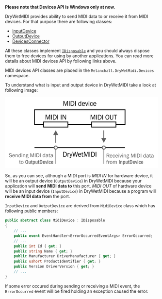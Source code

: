 **Please note that Devices API is Windows only at now.**

DryWetMIDI provides ability to send MIDI data to or receive it from MIDI devices. For that purpose there are following classes:

* [InputDevice](Input-device.md)
* [OutputDevice](Output-device.md)
* [DevicesConnector](Devices-connector.md)

All these classes implement [`IDisposable`](https://docs.microsoft.com/en-us/dotnet/api/system.idisposable) and you should always dispose them to free devices for using by another applications. You can read more details about MIDI devices API by following links above.

MIDI devices API classes are placed in the `Melanchall.DryWetMidi.Devices` namespace.

To understand what is input and output device in DryWetMIDI take a look at following image:

![Devices](Images/Devices/Devices.png)

So, as you can see, although a MIDI port is _MIDI IN_ for hardware device, it will be an output device (`OutputDevice`) in DryWetMIDI because your application will **send MIDI data to** this port. _MIDI OUT_ of hardware device will be an input device (`InputDevice`) in DryWetMIDI because a program will **receive MIDI data from** the port.

`InputDevice` and `OutputDevice` are derived from `MidiDevice` class which has following public members:

```csharp
public abstract class MidiDevice : IDisposable
{
    // ...
    public event EventHandler<ErrorOccurredEventArgs> ErrorOccurred;
    // ...
    public int Id { get; }
    public string Name { get; }
    public Manufacturer DriverManufacturer { get; }
    public ushort ProductIdentifier { get; }
    public Version DriverVersion { get; }
    // ...
}
```

If some error occured during sending or receiving a MIDI event, the `ErrorOccurred` event will be fired holding an exception caused the error.